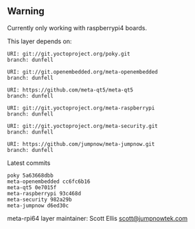 ## Warning
Currently only working with raspberrypi4 boards.

This layer depends on:

    URI: git://git.yoctoproject.org/poky.git
    branch: dunfell

    URI: git://git.openembedded.org/meta-openembedded
    branch: dunfell

    URI: https://github.com/meta-qt5/meta-qt5
    branch: dunfell

    URI: git://git.yoctoproject.org/meta-raspberrypi
    branch: dunfell

    URI: git://git.yoctoproject.org/meta-security.git
    branch: dunfell

    URI: https://github.com/jumpnow/meta-jumpnow.git
    branch: dunfell

Latest commits

    poky 5a63668dbb
    meta-openembedded cc6fc6b16
    meta-qt5 0e7015f
    meta-raspberrypi 93c468d
    meta-security 982a29b
    meta-jumpnow d6ed30c

meta-rpi64 layer maintainer: Scott Ellis <scott@jumpnowtek.com>

